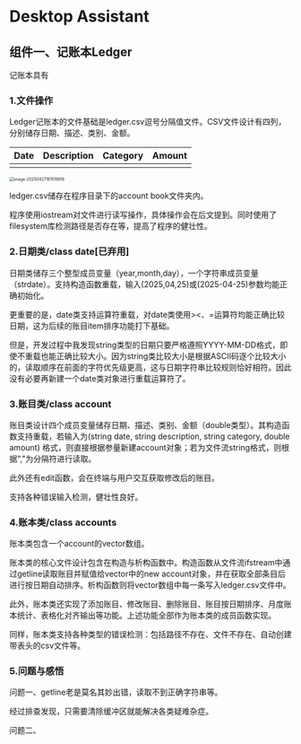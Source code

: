 # Desktop Assistant

## 组件一、记账本Ledger

记账本具有

### 1.文件操作

Ledger记账本的文件基础是ledger.csv逗号分隔值文件。CSV文件设计有四列，分别储存日期、描述、类别、金额。

| Date | Description | Category | Amount |
| ---- | ----------- | -------- | ------ |
|      |             |          |        |

<img src="C:\Users\TangCheng\AppData\Roaming\Typora\typora-user-images\image-20250427161519816.png" alt="image-20250427161519816" style="zoom:50%;" />

ledger.csv储存在程序目录下的account book文件夹内。

程序使用iostream对文件进行读写操作，具体操作会在后文提到。同时使用了filesystem库检测路径是否存在等，提高了程序的健壮性。

### 2.日期类/class date[已弃用]

日期类储存三个整型成员变量（year,month,day），一个字符串成员变量（strdate）。支持构造函数重载，输入(2025,04,25)或(2025-04-25)参数均能正确初始化。

更重要的是，date类支持运算符重载，对date类使用><、=运算符均能正确比较日期，这为后续的账目item排序功能打下基础。

但是，开发过程中我发现string类型的日期只要严格遵照YYYY-MM-DD格式，即使不重载也能正确比较大小。因为string类比较大小是根据ASCII码逐个比较大小的，读取顺序在前面的字符优先级更高，这与日期字符串比较规则恰好相符。因此没有必要再新建一个date类对象进行重载运算符了。

### 3.账目类/class account

账目类设计四个成员变量储存日期、描述、类别、金额（double类型）。其构造函数支持重载，若输入为(string date, string description, string category, double amount) 格式，则直接根据参量新建account对象；若为文件流string格式，则根据","为分隔符进行读取。

此外还有edit函数，会在终端与用户交互获取修改后的账目。

支持各种错误输入检测，健壮性良好。

### 4.账本类/class accounts

账本类包含一个account的vector数组。

账本类的核心文件设计包含在构造与析构函数中。构造函数从文件流ifstream中通过getline读取账目并赋值给vector中的new account对象，并在获取全部条目后进行按日期自动排序。析构函数则将vector数组中每一条写入ledger.csv文件中。

此外，账本类还实现了添加账目、修改账目、删除账目、账目按日期排序、月度账本统计、表格化对齐输出等功能。上述功能全部作为账本类的成员函数实现。

同样，账本类支持各种类型的错误检测：包括路径不存在、文件不存在、自动创建带表头的csv文件等。

### 5.问题与感悟

问题一、getline老是莫名其妙出错，读取不到正确字符串等。

经过排查发现，只需要清除缓冲区就能解决各类疑难杂症。

问题二、
